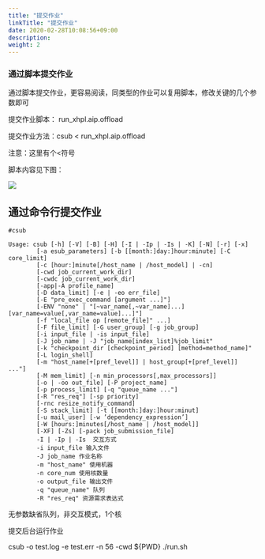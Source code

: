 ```yaml
---
title: "提交作业"
linkTitle: "提交作业"
date: 2020-02-28T10:08:56+09:00
description:
weight: 2
---
```


### 通过脚本提交作业

通过脚本提交作业，更容易阅读，同类型的作业可以复用脚本，修改关键的几个参数即可

提交作业脚本： run_xhpl.aip.offload

提交作业方法：csub < run_xhpl.aip.offload

注意：这里有个<符号

脚本内容见下图：

![](../_images/sh.png)


## 通过命令行提交作业

    #csub

    Usage: csub [-h] [-V] [-B] [-H] [-I | -Ip | -Is | -K] [-N] [-r] [-x]
            [-a esub_parameters] [-b [[month:]day:]hour:minute] [-C core_limit]
            [-c [hour:]minute[/host_name | /host_model] | -cn]
            [-cwd job_current_work_dir]
            [-cwdc job_current_work_dir]
            [-app|-A profile_name]
            [-D data_limit] [-e | -eo err_file]
            [-E "pre_exec_command [argument ...]"]
            [-ENV "none" | "[~var_name[,~var_name]...][var_name=value[,var_name=value]...]"]
            [-f "local_file op [remote_file]" ...]
            [-F file_limit] [-G user_group] [-g job_group]
            [-i input_file | -is input_file]
            [-J job_name | -J "job_name[index_list]%job_limit"
            [-k "checkpoint_dir [checkpoint_period] [method=method_name]"
            [-L login_shell]
            [-m "host_name[+[pref_level]] | host_group[+[pref_level]] ..."]
            [-M mem_limit] [-n min_processors[,max_processors]]
            [-o | -oo out_file] [-P project_name]
            [-p process_limit] [-q "queue_name ..."]
            [-R "res_req"] [-sp priority]
            [-rnc resize_notify_command]
            [-S stack_limit] [-t [[month:]day:]hour:minut]
            [-u mail_user] [-w ’dependency_expression’]
            [-W [hours:]minutes[/host_name | /host_model]]
            [-XF] [-Zs] [-pack job_submission_file] 
            -I | -Ip | -Is  交互方式 
            -i input_file 输入文件 
            -J job_name 作业名称 
            -m "host_name" 使用机器 
            -n core_num 使用核数量  
            -o output_file 输出文件  
            -q "queue_name" 队列  
            -R "res_req" 资源需求表达式 

无参数缺省队列，非交互模式，1个核 

提交后台运行作业 

csub -o test.log -e test.err -n 56 -cwd ${PWD} ./run.sh
